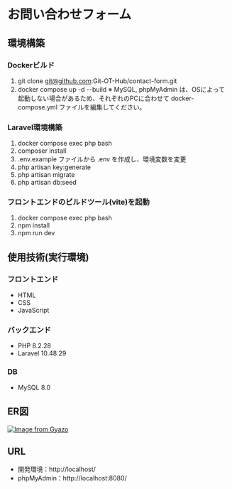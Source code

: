 # お問い合わせフォーム

## 環境構築
### Dockerビルド
1. git clone git@github.com:Git-OT-Hub/contact-form.git
2. docker compose up -d --build
※ MySQL, phpMyAdmin は、OSによって起動しない場合があるため、それぞれのPCに合わせて docker-compose.yml ファイルを編集してください。

### Laravel環境構築
1. docker compose exec php bash
2. composer install
3. .env.example ファイルから .env を作成し、環境変数を変更
4. php artisan key:generate
5. php artisan migrate
6. php artisan db:seed

### フロントエンドのビルドツール(vite)を起動
1. docker compose exec php bash
2. npm install
3. npm run dev

## 使用技術(実行環境)
### フロントエンド
- HTML
- CSS
- JavaScript
### バックエンド
- PHP 8.2.28
- Laravel 10.48.29
### DB
- MySQL 8.0

## ER図
[![Image from Gyazo](https://i.gyazo.com/68f386ebdecac7161a2948010f297aa5.png)](https://gyazo.com/68f386ebdecac7161a2948010f297aa5)

## URL
- 開発環境：http://localhost/
- phpMyAdmin：http://localhost:8080/
